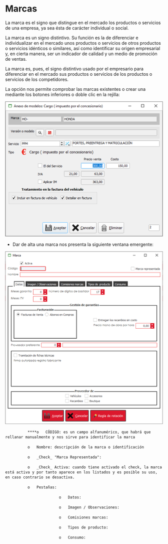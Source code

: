 # Marcas

La marca es el signo que distingue en el mercado los productos o servicios de una empresa, ya sea ésta de carácter individual o social.

La marca es un signo distintivo. Su función es la de diferenciar e individualizar en el mercado unos productos o servicios de otros productos o servicios idénticos o similares, así como identificar su origen empresarial y, en cierta manera, ser un indicador de calidad y un medio de promoción de ventas.

La marca es, pues, el signo distintivo usado por el empresario para diferenciar en el mercado sus productos o servicios de los productos o servicios de los competidores.

La opción nos permite comprobar las marcas existentes o crear una mediante los botones inferiores o doble clic en la rejilla:

![](../../.gitbook/assets/image%20%28269%29.png)

* Dar de alta una marca nos presenta la siguiente ventana emergente:

![](../../.gitbook/assets/image%20%28482%29.png)

              ****o   CÓDIGO: es un campo alfanumérico, que habrá que rellanar manualmente y nos sirve para identificar la marca

              o   Nombre: descripción de la marca o identificación

              o   _Check_ "Marca Representada":

              o   _Check_ Activa: cuando tiene activado el check, la marca está activa y por tanto aparece en los listados y es posible su uso, en caso contrario se desactiva.

              o   Pestañas:

                            o   Datos:

                            o   Imagen / Observaciones:

                            o   Comisiones marcas:

                            o   Tipos de producto:

                            o   Consumo:

